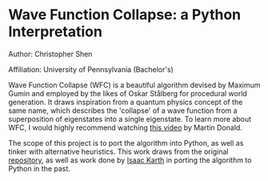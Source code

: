 # Wave Function Collapse: a Python Interpretation 
Author: Christopher Shen

Affiliation: University of Pennsylvania (Bachelor's)

Wave Function Collapse (WFC) is a beautiful algorithm devised by Maximum Gumin and employed by the likes of Oskar Stålberg for procedural world generation. It draws inspiration from a quantum physics concept of the same name, which describes the 'collapse' of a wave function from a superposition of eigenstates into a single eigenstate. To learn more about WFC, I would highly recommend watching [this video](https://www.youtube.com/watch?v=2SuvO4Gi7uY&ab_channel=MartinDonald) by Martin Donald.

The scope of this project is to port the algorithm into Python, as well as tinker with alternative heuristics. This work draws from the original [repository](https://github.com/mxgmn/WaveFunctionCollapse), as well as work done by [Isaac Karth](https://github.com/ikarth/wfc_2019f) in porting the algorithm to Python in the past. 
